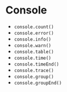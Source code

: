 # Console

- `console.count()`
- `console.error()`
- `console.info()`
- `console.warn()`
- `console.table()`
- `console.time()`
- `console.timeEnd()`
- `console.trace()`
- `console.group()`
- `console.groupEnd()`
